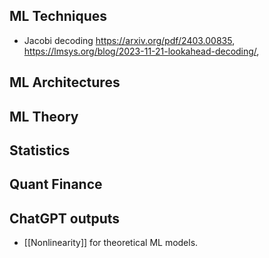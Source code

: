 ## ML Techniques
- Jacobi decoding https://arxiv.org/pdf/2403.00835, https://lmsys.org/blog/2023-11-21-lookahead-decoding/, 
## ML Architectures

## ML Theory

## Statistics

## Quant Finance


## ChatGPT outputs
- [[Nonlinearity]] for theoretical ML models. 
